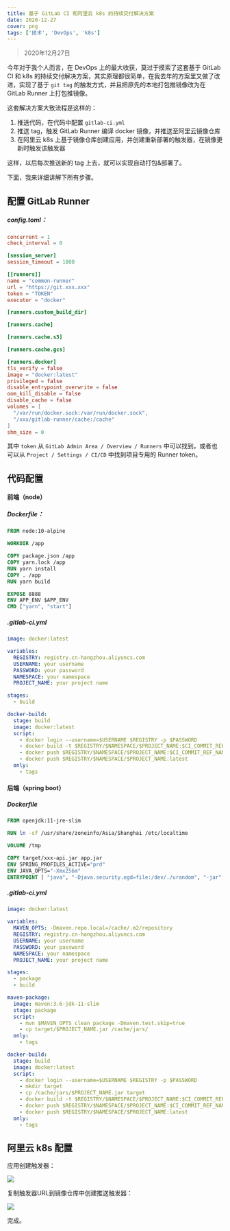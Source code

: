 ```yaml
---
title: 基于 GitLab CI 和阿里云 k8s 的持续交付解决方案
date: 2020-12-27
cover: png
tags: ['技术', 'DevOps', 'k8s']
---
```


> 2020年12月27日

今年对于我个人而言，在 DevOps 上的最大收获，莫过于摸索了这套基于 GitLab CI 和 k8s 的持续交付解决方案，其实原理都很简单，在我去年的方案里又做了改进，实现了基于 `git tag` 的触发方式，并且把原先的本地打包推镜像改为在 GitLab Runner 上打包推镜像。

这套解决方案大致流程是这样的：

1. 推送代码，在代码中配置 `gitlab-ci.yml`
2. 推送 tag，触发 GitLab Runner 编译 docker 镜像，并推送至阿里云镜像仓库
3. 在阿里云 k8s 上基于镜像仓库创建应用，并创建重新部署的触发器，在镜像更新时触发该触发器

这样，以后每次推送新的 tag 上去，就可以实现自动打包&部署了。

下面，我来详细讲解下所有步骤。

## 配置 GitLab Runner

##### config.toml：

```toml
concurrent = 1
check_interval = 0

[session_server]
session_timeout = 1800

[[runners]]
name = "common-runner"
url = "https://git.xxx.xxx"
token = "TOKEN"
executor = "docker"

[runners.custom_build_dir]

[runners.cache]

[runners.cache.s3]

[runners.cache.gcs]

[runners.docker]
tls_verify = false
image = "docker:latest"
privileged = false
disable_entrypoint_overwrite = false
oom_kill_disable = false
disable_cache = false
volumes = [
  "/var/run/docker.sock:/var/run/docker.sock",
  "/xxx/gitlab-runner/cache:/cache"
]
shm_size = 0
```

其中 `token` 从 `GitLab Admin Area / Overview / Runners` 中可以找到，或者也可以从 `Project / Settings / CI/CD` 中找到项目专用的 Runner token。

## 代码配置

#### 前端（node）

##### Dockerfile：

```dockerfile
FROM node:10-alpine

WORKDIR /app

COPY package.json /app
COPY yarn.lock /app
RUN yarn install
COPY . /app
RUN yarn build

EXPOSE 8888
ENV APP_ENV $APP_ENV
CMD ["yarn", "start"]
```

##### .gitlab-ci.yml

```yaml
image: docker:latest

variables:
  REGISTRY: registry.cn-hangzhou.aliyuncs.com
  USERNAME: your username
  PASSWORD: your password
  NAMESPACE: your namespace
  PROJECT_NAME: your project name

stages:
  - build

docker-build:
  stage: build
  image: docker:latest
  script:
    - docker login --username=$USERNAME $REGISTRY -p $PASSWORD
    - docker build -t $REGISTRY/$NAMESPACE/$PROJECT_NAME:$CI_COMMIT_REF_NAME -t $REGISTRY/$NAMESPACE/$PROJECT_NAME:latest .
    - docker push $REGISTRY/$NAMESPACE/$PROJECT_NAME:$CI_COMMIT_REF_NAME
    - docker push $REGISTRY/$NAMESPACE/$PROJECT_NAME:latest
  only:
    - tags
```

#### 后端（spring boot）

##### Dockerfile

```dockerfile
FROM openjdk:11-jre-slim

RUN ln -sf /usr/share/zoneinfo/Asia/Shanghai /etc/localtime

VOLUME /tmp

COPY target/xxx-api.jar app.jar
ENV SPRING_PROFILES_ACTIVE="prd"
ENV JAVA_OPTS="-Xmx256m"
ENTRYPOINT [ "java", "-Djava.security.egd=file:/dev/./urandom", "-jar", "/app.jar"]
```

##### .gitlab-ci.yml

```yaml
image: docker:latest

variables:
  MAVEN_OPTS: -Dmaven.repo.local=/cache/.m2/repository
  REGISTRY: registry.cn-hangzhou.aliyuncs.com
  USERNAME: your username
  PASSWORD: your password
  NAMESPACE: your namespace
  PROJECT_NAME: your project name

stages:
  - package
  - build

maven-package:
  image: maven:3.6-jdk-11-slim
  stage: package
  script:
    - mvn $MAVEN_OPTS clean package -Dmaven.test.skip=true
    - cp target/$PROJECT_NAME.jar /cache/jars/
  only:
    - tags

docker-build:
  stage: build
  image: docker:latest
  script:
    - docker login --username=$USERNAME $REGISTRY -p $PASSWORD
    - mkdir target
    - cp /cache/jars/$PROJECT_NAME.jar target
    - docker build -t $REGISTRY/$NAMESPACE/$PROJECT_NAME:$CI_COMMIT_REF_NAME -t $REGISTRY/$NAMESPACE/$PROJECT_NAME:latest .
    - docker push $REGISTRY/$NAMESPACE/$PROJECT_NAME:$CI_COMMIT_REF_NAME
    - docker push $REGISTRY/$NAMESPACE/$PROJECT_NAME:latest
  only:
    - tags
```

## 阿里云 k8s 配置

应用创建触发器：

![](/images/posts/devops-gitlab-ci-aliyun-k8s-01.png)

复制触发器URL到镜像仓库中创建推送触发器：

![](/images/posts/devops-gitlab-ci-aliyun-k8s-02.png)

完成。
